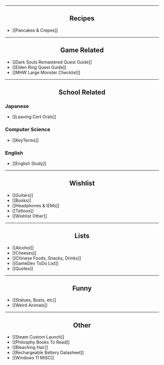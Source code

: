 
---
<center><h2>Recipes</h2></center>

- [[Pancakes & Crepes]]
---
<center><h2>Game Related</h2></center>

- [[Dark Souls Remastered Quest Guide]]
- [[Elden Ring Quest Guide]]
- [[MHW Large Monster Checklist]]
---
<center><h2>School Related</h2></center>

### Japanese
- [[Leaving Cert Orals]]
### Computer Science
- [[KeyTerms]]
### English
- [[English Study]]
---
<center><h2>Wishlist</h2></center>

- [[Guitars]]
- [[Books]]
- [[Headphones & IEMs]]
- [[Tattoos]]
- [[Wishlist Other]]

---
<center><h2>Lists</h2></center>

- [[Alcohol]]
- [[Cheeses]]
- [[Chinese Foods, Snacks, Drinks]]
- [[GameDev ToDo List]]
- [[Quotes]]

---
<center><h2>Funny</h2></center>

- [[Statues, Busts, etc]]
- [[Weird Animals]]

---
<center><h2>Other</h2></center>

- [[Steam Custom Launch]]
- [[Philosphy Books To Read]]
- [[Bleaching Hair]]
- [[Rechargeable Battery Datasheet]]
- [[Windows 11 MISC]]